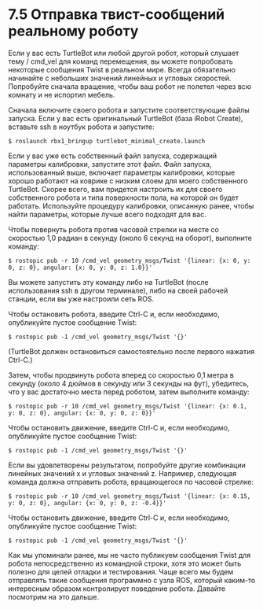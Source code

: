 # 7.5 Отправка твист-сообщений реальному роботу

Если у вас есть TurtleBot или любой другой робот, который слушает тему / cmd\_vel для команд перемещения, вы можете попробовать некоторые сообщения Twist в реальном мире. Всегда обязательно начинайте с небольших значений линейных и угловых скоростей. Попробуйте сначала вращение, чтобы ваш робот не полетел через всю комнату и не испортил мебель.

Сначала включите своего робота и запустите соответствующие файлы запуска. Если у вас есть оригинальный TurtleBot \(база iRobot Create\), вставьте ssh в ноутбук робота и запустите:

```text
$ roslaunch rbx1_bringup turtlebot_minimal_create.launch
```

Если у вас уже есть собственный файл запуска, содержащий параметры калибровки, запустите этот файл. Файл запуска, использованный выше, включает параметры калибровки, которые хорошо работают на коврике с низким слоем для моего собственного TurtleBot. Скорее всего, вам придется настроить их для своего собственного робота и типа поверхности пола, на которой он будет работать. Используйте процедуру калибровки, описанную ранее, чтобы найти параметры, которые лучше всего подходят для вас.

Чтобы повернуть робота против часовой стрелки на месте со скоростью 1,0 радиан в секунду \(около 6 секунд на оборот\), выполните команду:

```text
$ rostopic pub -r 10 /cmd_vel geometry_msgs/Twist '{linear: {x: 0, y: 0, z: 0}, angular: {x: 0, y: 0, z: 1.0}}'
```

Вы можете запустить эту команду либо на TurtleBot \(после использования ssh в другом терминале\), либо на своей рабочей станции, если вы уже настроили сеть ROS.

Чтобы остановить робота, введите Ctrl-C и, если необходимо, опубликуйте пустое сообщение Twist:

```text
$ rostopic pub -1 /cmd_vel geometry_msgs/Twist '{}'
```

\(TurtleBot должен остановиться самостоятельно после первого нажатия Ctrl-C.\)

Затем, чтобы продвинуть робота вперед со скоростью 0,1 метра в секунду \(около 4 дюймов в секунду или 3 секунды на фут\), убедитесь, что у вас достаточно места перед роботом, затем выполните команду:

```text
$ rostopic pub -r 10 /cmd_vel geometry_msgs/Twist '{linear: {x: 0.1, y: 0, z: 0}, angular: {x: 0, y: 0, z: 0}}'
```

Чтобы остановить движение, введите Ctrl-C и, если необходимо, опубликуйте пустое сообщение Twist:

```text
$ rostopic pub -1 /cmd_vel geometry_msgs/Twist '{}'
```

Если вы удовлетворены результатом, попробуйте другие комбинации линейных значений x и угловых значений z. Например, следующая команда должна отправить робота, вращающегося по часовой стрелке:

```text
$ rostopic pub -r 10 /cmd_vel geometry_msgs/Twist '{linear: {x: 0.15, y: 0, z: 0}, angular: {x: 0, y: 0, z: -0.4}}'
```

Чтобы остановить движение, введите Ctrl-C и, если необходимо, опубликуйте пустое сообщение Twist:

```text
$ rostopic pub -1 /cmd_vel geometry_msgs/Twist '{}'
```

Как мы упоминали ранее, мы не часто публикуем сообщения Twist для робота непосредственно из командной строки, хотя это может быть полезно для целей отладки и тестирования. Чаще всего мы будем отправлять такие сообщения программно с узла ROS, который каким-то интересным образом контролирует поведение робота. Давайте посмотрим на это дальше.

